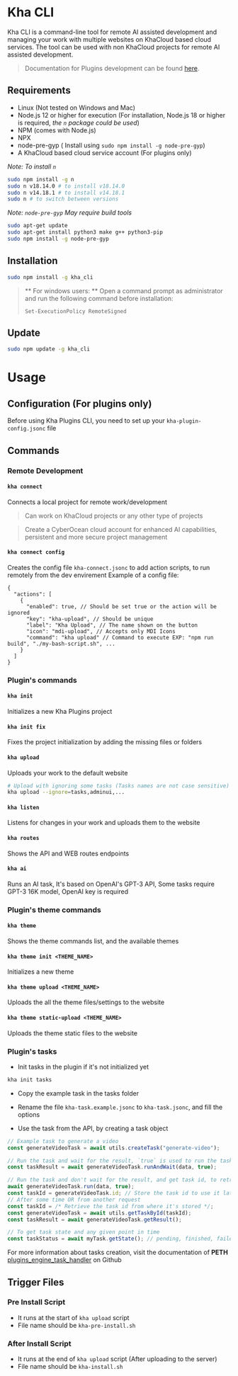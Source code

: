 # Kha CLI

Kha CLI is a command-line tool for remote AI assisted development and managing your work with multiple websites on KhaCloud based cloud services.
The tool can be used with non KhaCloud projects for remote AI assisted development.
> Documentation for Plugins development can be found [here](https://docs.cyberocean.tn/).

## Requirements

- Linux (Not tested on Windows and Mac)
- Node.js 12 or higher for execution (For installation, Node.js 18 or higher is required, *the `n` package could be used*)
- NPM (comes with Node.js)
- NPX
- node-pre-gyp ( Install using `sudo npm install -g node-pre-gyp`)
- A KhaCloud based cloud service account (For plugins only)

*Note: To install `n`*
```bash
sudo npm install -g n
sudo n v18.14.0 # to install v18.14.0
sudo n v14.18.1 # to install v14.18.1
sudo n # to switch between versions
```
*Note: `node-pre-gyp` May require build tools*
```bash
sudo apt-get update
sudo apt-get install python3 make g++ python3-pip
sudo npm install -g node-pre-gyp
```

## Installation

```bash
sudo npm install -g kha_cli
```

> ** For windows users: **
> Open a command prompt as administrator and run the following command before installation:
> ```bach
> Set-ExecutionPolicy RemoteSigned
> ```

## Update
  
```bash
sudo npm update -g kha_cli
```

# Usage

## Configuration (For plugins only)

Before using Kha Plugins CLI, you need to set up your `kha-plugin-config.jsonc` file

## Commands

### Remote Development

#### `kha connect`

Connects a local project for remote work/development
> Can work on KhaCloud projects or any other type of projects

> Create a CyberOcean cloud account for enhanced AI capabilities, persistent and more secure project management


#### `kha connect config`

Creates the config file `kha-connect.jsonc` to add action scripts, to run remotely from the dev envirement
Example of a config file:
```jsonc
{
  "actions": [
    {
      "enabled": true, // Should be set true or the action will be ignored
      "key": "kha-upload", // Should be unique
      "label": "Kha Upload", // The name shown on the button
      "icon": "mdi-upload", // Accepts only MDI Icons
      "command": "kha upload" // Command to execute EXP: "npm run build", "./my-bash-script.sh", ...
    }
  ]
}
```

### Plugin's commands

#### `kha init`

Initializes a new Kha Plugins project

#### `kha init fix`

Fixes the project initialization by adding the missing files or folders

#### `kha upload`

Uploads your work to the default website
```bash
# Upload with ignoring some tasks (Tasks names are not case sensitive)
kha upload --ignore=tasks,adminui,...
```

#### `kha listen`

Listens for changes in your work and uploads them to the website

#### `kha routes`

Shows the API and WEB routes endpoints

#### `kha ai`

Runs an AI task, It's based on OpenAI's GPT-3 API, Some tasks require GPT-3 16K model, OpenAI key is required

### Plugin's theme commands

#### `kha theme`

Shows the theme commands list, and the available themes

#### `kha theme init <THEME_NAME>`

Initializes a new theme

#### `kha theme upload <THEME_NAME>`

Uploads the all the theme files/settings to the website

#### `kha theme static-upload <THEME_NAME>`

Uploads the theme static files to the website

### Plugin's tasks

- Init tasks in the plugin if it's not initialized yet
```bash
kha init tasks
```

- Copy the example task in the tasks folder

- Rename the file `kha-task.example.jsonc` to `kha-task.jsonc`, and fill the options

- Use the task from the API, by creating a task object
```js
// Example task to generate a video
const generateVideoTask = await utils.createTask("generate-video");

// Run the task and wait for the result, `true` is used to run the task as admin, if `false` the task will be run as the current user
const taskResult = await generateVideoTask.runAndWait(data, true);

// Run the task and don't wait for the result, and get task id, to retrieve the result later
await generateVideoTask.run(data, true);
const taskId = generateVideoTask.id; // Store the task id to use it later to retrieve the result and the state
// After some time OR from another request
const taskId = /* Retrieve the task id from where it's stored */;
const generateVideoTask = await utils.getTaskById(taskId);
const taskResult = await generateVideoTask.getResult();

// To get task state and any given point in time
const taskStatus = await myTask.getState(); // pending, finished, failed
```

For more information about tasks creation, visit the documentation of **PETH** [plugins_engine_task_handler](https://github.com/kha-cloud/plugins_engine_task_handler) on Github


## Trigger Files

### Pre Install Script
- It runs at the start of `kha upload` script
- File name should be `kha-pre-install.sh`

### After Install Script
- It runs at the end of `kha upload` script (After uploading to the server)
- File name should be `kha-install.sh`